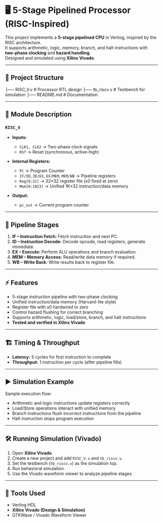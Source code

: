 # 🖥️ 5-Stage Pipelined Processor (RISC-Inspired)

This project implements a **5-stage pipelined CPU** in Verilog, inspired by the RISC architecture.  
It supports arithmetic, logic, memory, branch, and halt instructions with **two-phase clocking** and **hazard handling**.  
Designed and simulated using **Xilinx Vivado**.  

---

## 📂 Project Structure

├── RISC_V.v # Processor RTL design
├── tb_riscv.v # Testbench for simulation
├── README.md # Documentation


---

## 🧩 Module Description

### `RISC_V`
- **Inputs:**
  - `CLK1, CLK2` → Two-phase clock signals  
  - `RST` → Reset (synchronous, active-high)  

- **Internal Registers:**
  - `PC` → Program Counter  
  - `IF/ID`, `ID/EX`, `EX/MEM`, `MEM/WB` → Pipeline registers  
  - `Reg[0:31]` → 32×32 register file (x0 fixed at zero)  
  - `Mem[0:1023]` → Unified 1K×32 instruction/data memory  

- **Output:**
  - `pc_out` → Current program counter  

---

## 🚦 Pipeline Stages

1. **IF – Instruction Fetch:** Fetch instruction and next PC.  
2. **ID – Instruction Decode:** Decode opcode, read registers, generate immediate.  
3. **EX – Execute:** Perform ALU operations and branch evaluation.  
4. **MEM – Memory Access:** Read/write data memory if required.  
5. **WB – Write Back:** Write results back to register file.  

---

## ⚡ Features

- 5-stage instruction pipeline with two-phase clocking  
- Unified instruction/data memory (Harvard-lite style)  
- Register file with x0 hardwired to zero  
- Control hazard flushing for correct branching  
- Supports arithmetic, logic, load/store, branch, and halt instructions  
- **Tested and verified in Xilinx Vivado**  

---

## 🏗️ Timing & Throughput

- **Latency:** 5 cycles for first instruction to complete  
- **Throughput:** 1 instruction per cycle (after pipeline fills)  

---

## ▶️ Simulation Example

Sample execution flow:  
- Arithmetic and logic instructions update registers correctly  
- Load/Store operations interact with unified memory  
- Branch instructions flush incorrect instructions from the pipeline  
- Halt instruction stops program execution  

---

## 🛠️ Running Simulation (Vivado)

1. Open **Xilinx Vivado**.  
2. Create a new project and add `RISC_V.v` and `tb_riscv.v`.  
3. Set the testbench (`tb_riscv.v`) as the simulation top.  
4. Run behavioral simulation.  
5. Use the Vivado waveform viewer to analyze pipeline stages.  

---

## 📘 Tools Used
- Verilog HDL  
- **Xilinx Vivado (Design & Simulation)**  
- GTKWave / Vivado Waveform Viewer  

